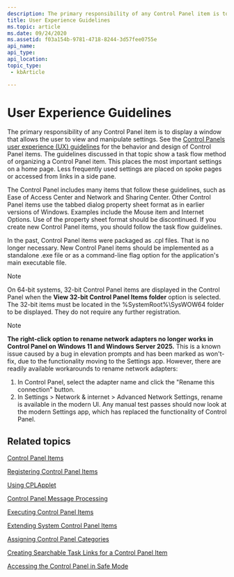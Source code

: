 ```yaml
---
description: The primary responsibility of any Control Panel item is to display a window that allows the user to view and manipulate settings.
title: User Experience Guidelines
ms.topic: article
ms.date: 09/24/2020
ms.assetid: f03a154b-9781-4718-8244-3d57fee0755e
api_name: 
api_type: 
api_location: 
topic_type: 
 - kbArticle

---
```


# User Experience Guidelines

The primary responsibility of any Control Panel item is to display a window that allows the user to view and manipulate settings. See the [Control Panels user experience (UX) guidelines](../uxguide/winenv-ctrl-panels.md) for the behavior and design of Control Panel items. The guidelines discussed in that topic show a task flow method of organizing a Control Panel item. This places the most important settings on a home page. Less frequently used settings are placed on spoke pages or accessed from links in a side pane.

The Control Panel includes many items that follow these guidelines, such as Ease of Access Center and Network and Sharing Center. Other Control Panel items use the tabbed dialog property sheet format as in earlier versions of Windows. Examples include the Mouse item and Internet Options. Use of the property sheet format should be discontinued. If you create new Control Panel items, you should follow the task flow guidelines.

In the past, Control Panel items were packaged as .cpl files. That is no longer necessary. New Control Panel items should be implemented as a standalone .exe file or as a command-line flag option for the application's main executable file.

> [!Note]  
> On 64-bit systems, 32-bit Control Panel items are displayed in the Control Panel when the **View 32-bit Control Panel Items folder** option is selected. The 32-bit items must be located in the %SystemRoot%\\SysWOW64 folder to be displayed. They do not require any further registration.

> [!Note]
> **The right-click option to rename network adapters no longer works in Control Panel on Windows 11 and Windows Server 2025.** This is a known issue caused by a bug in elevation prompts and has been marked as won't-fix, due to the functionality moving to the Settings app. 
> However, there are readily available workarounds to rename network adapters:
> 1. In Control Panel, select the adapter name and click the "Rename this connection" button. 
> 1. In Settings > Network & internet > Advanced Network Settings, rename is available in the modern UI. Any manual test passes should now look at the modern Settings app, which has replaced the functionality of Control Panel. 

## Related topics

<dl> <dt>

[Control Panel Items](control-panel-applications.md)
</dt> <dt>

[Registering Control Panel Items](registering-control-panel-items.md)
</dt> <dt>

[Using CPLApplet](using-cplapplet.md)
</dt> <dt>

[Control Panel Message Processing](message-processing.md)
</dt> <dt>

[Executing Control Panel Items](executing-control-panel-items.md)
</dt> <dt>

[Extending System Control Panel Items](extending-system-control-panel-items.md)
</dt> <dt>

[Assigning Control Panel Categories](assigning-control-panel-categories.md)
</dt> <dt>

[Creating Searchable Task Links for a Control Panel Item](creating-searchable-task-links.md)
</dt> <dt>

[Accessing the Control Panel in Safe Mode](accessing-the-cp-in-safe-mode-under-vista.md)
</dt> </dl>

 

 



